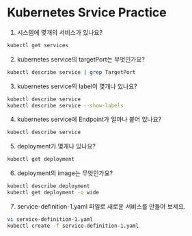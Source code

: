 # Kubernetes Srvice Practice

1. 시스템에 몇개의 서비스가 있나요?

```sh
kubectl get services
```

2. kubernetes service의 targetPort는 무엇인가요?

```sh
kubectl describe service | grep TargetPort
```

3.  kubernetes service의 label이 몇개나 있나요?

```sh
kubectl describe service
kubectl describe service --show-labels
```

4. kubernetes service에 Endpoint가 얼마나 붙어 있나요?

```sh
kubectl describe service
```

5. deployment가 몇개나 있나요?

```sh
kubectl get deployment
```

6. deployment의 image는 무엇인가요?

```sh
kubectl describe deployment
kubectl get deployment -o wide
```

7. service-definition-1.yaml 파일로 새로운 서비스를 만들어 보세요.

```sh
vi service-definition-1.yaml
kubectl create -f service-definition-1.yaml
```
